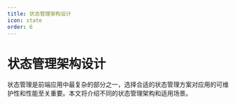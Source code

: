 ```yaml
---
title: 状态管理架构设计
icon: state
order: 6
---
```


# 状态管理架构设计

状态管理是前端应用中最复杂的部分之一，选择合适的状态管理方案对应用的可维护性和性能至关重要。本文将介绍不同的状态管理架构和适用场景。
